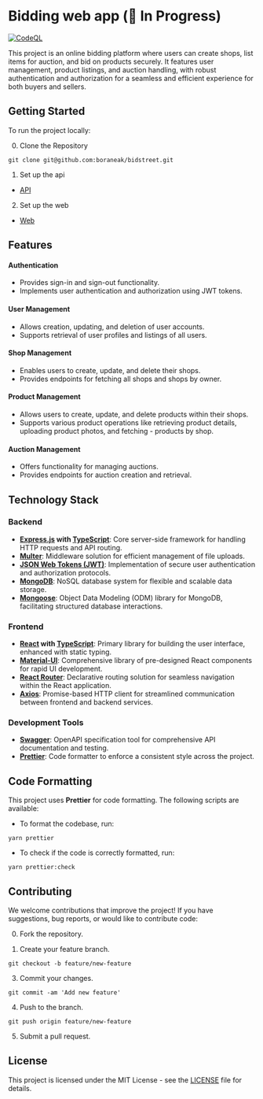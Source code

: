 # Bidding web app (🚧 In Progress)

[![CodeQL](https://github.com/boraneak/bidstreet/actions/workflows/github-code-scanning/codeql/badge.svg)](https://github.com/boraneak/bidstreet/actions/workflows/github-code-scanning/codeql) <br>

This project is an online bidding platform where users can create shops, list items for auction, and bid on products securely. It features user management, product listings, and auction handling, with robust authentication and authorization for a seamless and efficient experience for both buyers and sellers.

## Getting Started

To run the project locally:

0. Clone the Repository

```
git clone git@github.com:boraneak/bidstreet.git
```

1. Set up the api

- <a href="https://github.com/boraneak/bidstreet/tree/master/api" target="_blank" rel="noopener noreferrer">API</a>

2. Set up the web

- <a href="https://github.com/boraneak/bidstreet/tree/master/web" target="_blank" rel="noopener noreferrer">Web</a>

## Features

#### Authentication

- Provides sign-in and sign-out functionality.
- Implements user authentication and authorization using JWT tokens.

#### User Management

- Allows creation, updating, and deletion of user accounts.
- Supports retrieval of user profiles and listings of all users.

#### Shop Management

- Enables users to create, update, and delete their shops.
- Provides endpoints for fetching all shops and shops by owner.

#### Product Management

- Allows users to create, update, and delete products within their shops.
- Supports various product operations like retrieving product details, uploading product photos, and fetching - products by shop.

#### Auction Management

- Offers functionality for managing auctions.
- Provides endpoints for auction creation and retrieval.

## Technology Stack

### Backend

- **[Express.js](https://expressjs.com/) with [TypeScript](https://www.typescriptlang.org/)**: Core server-side framework for handling HTTP requests and API routing.
- **[Multer](https://github.com/expressjs/multer)**: Middleware solution for efficient management of file uploads.
- **[JSON Web Tokens (JWT)](https://jwt.io/)**: Implementation of secure user authentication and authorization protocols.
- **[MongoDB](https://www.mongodb.com/)**: NoSQL database system for flexible and scalable data storage.
- **[Mongoose](https://mongoosejs.com/)**: Object Data Modeling (ODM) library for MongoDB, facilitating structured database interactions.

### Frontend

- **[React](https://react.dev/) with [TypeScript](https://www.typescriptlang.org/)**: Primary library for building the user interface, enhanced with static typing.
- **[Material-UI](https://mui.com/)**: Comprehensive library of pre-designed React components for rapid UI development.
- **[React Router](https://reactrouter.com/en/main)**: Declarative routing solution for seamless navigation within the React application.
- **[Axios](https://axios-http.com/)**: Promise-based HTTP client for streamlined communication between frontend and backend services.

### Development Tools

- **[Swagger](https://swagger.io/)**: OpenAPI specification tool for comprehensive API documentation and testing.
- **[Prettier](https://prettier.io/)**: Code formatter to enforce a consistent style across the project.

## Code Formatting

This project uses **Prettier** for code formatting. The following scripts are available:

- To format the codebase, run:

```
yarn prettier
```

- To check if the code is correctly formatted, run:

```
yarn prettier:check
```

## Contributing

We welcome contributions that improve the project! If you have suggestions, bug reports, or would like to contribute code:

0. Fork the repository.

1. Create your feature branch.

```
git checkout -b feature/new-feature
```

3. Commit your changes.

```
git commit -am 'Add new feature'
```

4. Push to the branch.

```
git push origin feature/new-feature
```

5. Submit a pull request.

## License

This project is licensed under the MIT License - see the [LICENSE](./LICENSE) file for details.
